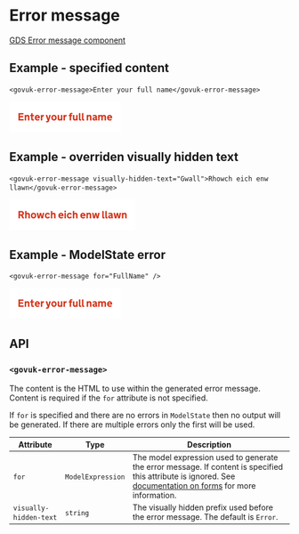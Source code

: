 # Error message

[GDS Error message component](https://design-system.service.gov.uk/components/error-message/)

## Example - specified content

```razor
<govuk-error-message>Enter your full name</govuk-error-message>
```

![Error message](../images/error-message-with-specified-content.png)

## Example - overriden visually hidden text

```razor
<govuk-error-message visually-hidden-text="Gwall">Rhowch eich enw llawn</govuk-error-message>
```

![Error message](../images/error-message-with-overriden-visually-hidden-text.png)

## Example - ModelState error

```razor
<govuk-error-message for="FullName" />
```

![Error message](../images/error-message-with-modelstate-error.png)

## API

### `<govuk-error-message>`

The content is the HTML to use within the generated error message. Content is required if the `for` attribute is not specified.

If `for` is specified and there are no errors in `ModelState` then no output will be generated. If there are multiple errors only the first will be used.

| Attribute              | Type              | Description                                                                                                                                                                 |
|------------------------|-------------------|-----------------------------------------------------------------------------------------------------------------------------------------------------------------------------|
| `for`                  | `ModelExpression` | The model expression used to generate the error message. If content is specified this attribute is ignored. See [documentation on forms](../forms.md) for more information. |
| `visually-hidden-text` | `string`          | The visually hidden prefix used before the error message. The default is `Error`.                                                                                           |
